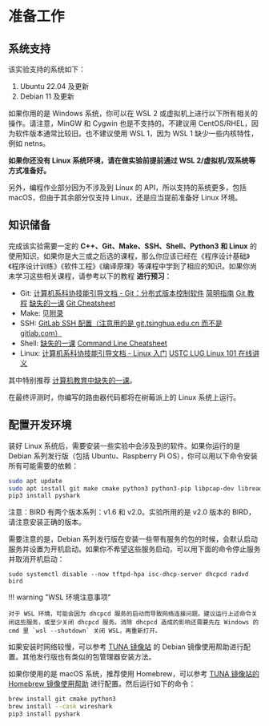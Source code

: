 # 准备工作

## 系统支持

该实验支持的系统如下：

1. Ubuntu 22.04 及更新
2. Debian 11 及更新

如果你用的是 Windows 系统，你可以在 WSL 2 或虚拟机上进行以下所有相关的操作。请注意，MinGW 和 Cygwin 也是不支持的。不建议用 CentOS/RHEL，因为软件版本通常比较旧。也不建议使用 WSL 1，因为 WSL 1 缺少一些内核特性，例如 netns。

**如果你还没有 Linux 系统环境，请在做实验前提前通过 WSL 2/虚拟机/双系统等方式准备好。**

另外，编程作业部分因为不涉及到 Linux 的 API，所以支持的系统更多，包括 macOS，但由于其余部分仅支持 Linux，还是应当提前准备好 Linux 环境。

## 知识储备

完成该实验需要一定的 **C++、Git、Make、SSH、Shell、Python3 和 Linux** 的使用知识。如果你是大三或之后选的课程，那么你应该已经在《程序设计基础》《程序设计训练》《软件工程》《编译原理》等课程中学到了相应的知识。如果你尚未学习这些相关课程，请参考以下的教程 **进行预习**：

- Git: [计算机系科协技能引导文档 - Git：分布式版本控制软件](https://docs.net9.org/basic/git/) [简明指南](https://rogerdudler.github.io/git-guide/index.zh.html) [Git 教程](https://www.liaoxuefeng.com/wiki/896043488029600) [缺失的一课](https://missing-semester-cn.github.io/2020/version-control/) [Git Cheatsheet](https://education.github.com/git-cheat-sheet-education.pdf)
- Make: 见[附录](../appendix/make.md)
- SSH: [GitLab SSH 配置（注意用的是 git.tsinghua.edu.cn 而不是 gitlab.com）](https://www.yiibai.com/gitlab/gitlab_ssh_key_setup.html)
- Shell: [缺失的一课](https://missing-semester-cn.github.io/2020/command-line/) [Command Line Cheatsheet](https://threenine.co.uk/download/1846/)
- Linux: [计算机系科协技能引导文档 - Linux 入门](https://docs.net9.org/basic/linux/) [USTC LUG Linux 101 在线讲义](https://101.lug.ustc.edu.cn/)

其中特别推荐 [计算机教育中缺失的一课](https://missing-semester-cn.github.io/)。

在最终评测时，你编写的路由器代码都将在树莓派上的 Linux 系统上运行。

## 配置开发环境

装好 Linux 系统后，需要安装一些实验中会涉及到的软件。如果你运行的是 Debian 系列发行版（包括 Ubuntu、Raspberry Pi OS），你可以用以下命令安装所有可能需要的依赖：

```bash
sudo apt update
sudo apt install git make cmake python3 python3-pip libpcap-dev libreadline-dev libncurses-dev wireshark tshark iproute2 iperf3 g++ bird2 ethtool ndisc6 dhcpcd5 tftpd-hpa tftp-hpa radvd isc-dhcp-server
pip3 install pyshark
```

注意：BIRD 有两个版本系列：v1.6 和 v2.0。实验所用的是 v2.0 版本的 BIRD，请注意安装正确的版本。

需要注意的是，Debian 系列发行版在安装一些带有服务的包的时候，会默认启动服务并设置为开机启动。如果你不希望这些服务启动，可以用下面的命令停止服务并取消开机启动：

```shell
sudo systemctl disable --now tftpd-hpa isc-dhcp-server dhcpcd radvd bird
```

!!! warning "WSL 环境注意事项"

    对于 WSL 环境，可能会因为 dhcpcd 服务的启动而导致网络连接问题。建议运行上述命令关闭这些服务，或至少关闭 dhcpcd 服务。消除 dhcpcd 造成的影响还需要先在 Windows 的 cmd 里 `wsl --shutdown` 关闭 WSL，再重新打开。

如果安装时网络较慢，可以参考 [TUNA 镜像站](https://mirrors.tuna.tsinghua.edu.cn/help/debian/) 的 Debian 镜像使用帮助进行配置。其他发行版也有类似的包管理器安装方法。

如果你使用的是 macOS 系统，推荐使用 Homebrew，可以参考 [TUNA 镜像站的 Homebrew 镜像使用帮助](https://mirrors.tuna.tsinghua.edu.cn/help/homebrew/) 进行配置。然后运行如下的命令：

```bash
brew install git cmake python3
brew install --cask wireshark
pip3 install pyshark
```
